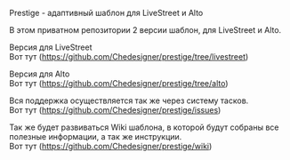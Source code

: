 Prestige - адаптивный шаблон для LiveStreet и Alto

В этом приватном репозитории 2 версии шаблон, для LiveStreet и Alto.

Версия для LiveStreet<br/>
Вот тут (https://github.com/Chedesigner/prestige/tree/livestreet)

Версия для Alto<br/>
Вот тут (https://github.com/Chedesigner/prestige/tree/alto)

Вся поддержка осуществляется так же через систему тасков.<br/>
Вот тут (https://github.com/Chedesigner/prestige/issues)

Так же будет развиваться Wiki шаблона, в которой будут собраны все полезные информации, а так же инструкции.<br/>
Вот тут (https://github.com/Chedesigner/prestige/wiki)

